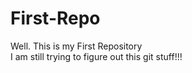 # First-Repo
Well. This is my First Repository
<br/>
I am still trying to figure out this git stuff!!!
